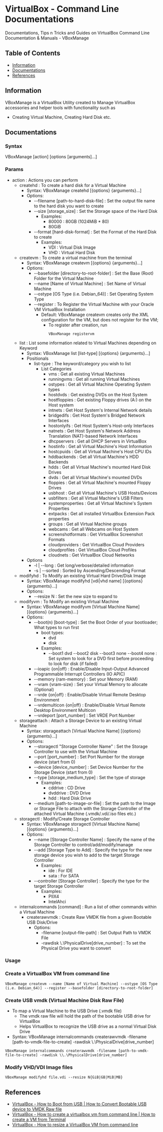 # VirtualBox - Command Line Documentations

Documentations, Tips n Tricks and Guides on VirtualBox Command Line Documentation & Manuals - VBoxManage

## Table of Contents
- [Information](#information)
- [Documentations](#documentations)
- [References](#references)

## Information

VBoxManage is a VirtualBox Utility created to Manage VirtualBox accessories and helper tools with functionality such as 
+ Creating Virtual Machine, Creating Hard Disk etc.

## Documentations

### Syntax

VBoxManage [action] [options [arguments]...]

### Params

- action : Actions you can perform
	- createhd : To create a hard disk for a Virtual Machine
		- Syntax: VBoxManage createhd [{options} {arguments}...]
		- Options:
			+ --filename [path-to-hard-disk-file] : Set the output file name to the hard disk you want to create
			+ --size [storage_size] : Set the Storage space of the Hard Disk
				- Examples:
					+ 80000 : 80GB (1024MiB * 80)
					+ 80GiB
			+ --format [hard-disk-format] : Set the Format of the Hard Disk to create
				- Examples:
					+ VDI : Virtual Disk Image
					+ VHD : Virtual Hard Disk
	- createvm : To create a virtual machine from the terminal
		- Syntax: VBoxManage createvm [{options} {arguments}...]
		- Options:
			+ --basefolder [directory-to-root-folder] : Set the Base (Root) Folder for the Virtual Machine
			+ --name [Name of Virtual Machine] : Set Name of Virtual Machine
			+ --ostype [OS Type (i.e. Debian_64)] : Set Operating System Type
			+ --register : To Register the Virtual Machine with your Oracle VM VirtualBox Installation 
				- Default: VBoxManage createvm creates only the XML configuration for the VM, but does not register for the VM; 
					- To register after creation, run
						```console
						VBoxManage registervm
						```
	- list : List some information related to Virtual Machines depending on Keyword
		- Syntax: VBoxManage list [list-type] [{options} {arguments}...]
		- Positionals
			- list-type : The keyword/category you wish to list
				- List Categories
					+ vms : Get all existing Virtual Machines
					+ runningvms : Get all running Virtual Machines
					+ ostypes : Get all Virtual Machine Operating System types
					+ hostdvds : Get existing DVDs on the Host System
					+ hostfloppies : Get existing Floppy drives (A:) on the Host system
					+ intnets : Get Host System's Internal Network details
					+ bridgedifs : Get Host System's Bridged Network Interfaces
					+ hostonlyifs : Get Host System's Host-only Interfaces
					+ natnets : Get Host System's Network Address Translation (NAT)-based Network Interfaces
					+ dhcpservers : Get all DHCP Servers in VirtualBox
					+ hostinfo : Get all Virtual Machine's Host Information
					+ hostcpuids : Get all Virtual Machine's Host CPU IDs
					+ hddbackends : Get all Virtual Machine's HDD Backends
					+ hdds : Get all Virtual Machine's mounted Hard Disk Drives
					+ dvds : Get all Virtual Machine's mounted DVDs
					+ floppies : Get all Virtual Machine's mounted Floppy Drives
					+ usbhost : Get all Virtual Machine's USB Hosts/Devices
					+ usbfilters : Get all Virtual Machine's USB Filters
					+ systemproperties : Get all Virtual Machine's System Properties
					+ extpacks : Get all installed VirtualBox Extension Pack properties
					+ groups : Get all Virtual Machine groups
					+ webcams : Get all Webcams on Host System
					+ screenshotformats : Get VirtualBox Screenshot Formats
					+ cloudproviders : Get VirtualBox Cloud Providers
					+ cloudprofiles : Get VirtualBox Cloud Profiles
					+ cloudnets : Get VirtualBox Cloud Networks
		- Options
			+ -l | --long : Get long/verbose/detailed information
			+ -s | --sorted : Sorted by Ascending/Descending Format
	- modifyhd : To Modify an existing Virtual Hard Drive/Disk Image
		- Syntax: VBoxManage modifyhd [vdi|vhd name] [{options} {arguments}...]
		- Options:
			+ --resize N : Set the new size to expand to
	- modifyvm : To Modify an existing Virtual Machine
		- Syntax: VBoxManage modifyvm [Virtual Machine Name] [{options} {arguments}...]
		- Options: 
			+ --boot(n) [boot-type] : Set the Boot Order of your bootloader; What types to run first
				- boot types:
					+ dvd
					+ disk
				- Examples:
					+ --boot1 dvd --boot2 disk --boot3 none --boot4 none : Set system to look for a DVD first before proceeding to look for disk (if failed)
			+ --ioapic {on|off} : Enable/Disable Input-Output Advanced Programmable Interrupt Controllers (IO APIC)
			+ --memory {ram-memory} : Set your Memory (RAM)
			+ --vram {vram-size} : Set your Virtual Memory to allocate (Optional)	
			+ --vrde {on|off} : Enable/Disable Virtual Remote Desktop Environment
			+ --vrdemulticon {on|off} : Enable/Disable Virtual Remote Desktop Environment Multicon 
			+ --vrdeport [port_number] : Set VRDE Port Number
	- storageattach : Attach a Storage Device to an existing Virtual Machine
		- Syntax: storageattach [Virtual Machine Name] [{options} {arguments}...]
		- Options:
			+ --storagectl "Storage Controller Name" : Set the Storage Controller to use with the Virtual Machine
			+ --port [port_number] : Set Port Number for the storage device (start from 0)
			+ --device [device_number] : Set Device Number for the Storage Device (start from 0)
			+ --type [storage_medium_type] : Set the type of storage 
				- Examples:
					+ cddrive : CD Drive
					+ dvddrive : DVD Drive
					+ hdd : Hard Disk Drive
			+ --medium [path-to-image-or-file] : Set the path to the Image or Storage File to attach with the Storage Controller of the attached Virtual Machine (.vmdk/.vdi/.iso files etc.)
	- storagectl : Modify/Create Storage Controller
		- Syntax: VBoxManage storagectl [Virtual Machine Name] [{options} {arguments}...]
		- Options:
			+ --name [Storage Controller Name] : Specify the name of the Storage Controller to control/add/modify/manage
			+ --add [Storage Type to Add] : Specify the type for the new storage device you wish to add to the target Storage Controller
				- Examples:
					+ ide : For IDE
					+ sata : For SATA 
			+ --controller [Storage Controller] : Specify the type for the target Storage Controller
				- Examples:
					+ PIIX4
					+ IntelAhci
	- internalcommands [command] : Run a list of other commands within a Virtual Machine
		- createrawvmdk : Create Raw VMDK file from a given Bootable USB Disk/Drive
			- Options:
				+ -filename [output-file-path] : Set Output Path to VMDK File 
				+ -rawdisk \\.\PhysicalDrive[drive_number] : To set the Physical Drive you want to convert

### Usage

### Create a VirtualBox VM from command line

```console
VBoxManage createvm --name [Name of Virtual Machine] --ostype [OS Type (i.e. Debian_64)] --register --basefolder [directory-to-root-folder]
```

### Create USB vmdk (Virtual Machine Disk Raw File)
- To map a Virtual Machine to the USB Drive (.vmdk file)
	- The vmdk raw file will hold the path of the bootable USB drive for VirtualBox
	- Helps VirtualBox to recognize the USB drive as a normal Virtual Disk Drive
- Syntax: VBoxManage internalcommands createrawvmdk -filename [path-to-vmdk-file-to-create] -rawdisk \\.\PhysicalDrive[drive_number]

```console
VBoxManage internalcommands createrawvmdk -filename [path-to-vmdk-file-to-create] -rawdisk \\.\PhysicalDrive[drive_number]
```

### Modify VHD/VDI Image files

```console
VBoxManage modifyhd file.vdi --resize N{GiB|GB|MiB|MB}
```

## References
+ [VirtualBox - How to Boot from USB | How to Convert Bootable USB device to VMDK Raw file](https://www.how2shout.com/how-to/virtualbox-virtual-machine-boot-usb.html)
+ [VirtualBox - How to create a virtualbox vm from command line | How to create a VM from Terminal](https://andreafortuna.org/2019/10/24/how-to-create-a-virtualbox-vm-from-command-line/)
+ [VirtualBox - How to resize a VirtualBox VM from command line](https://www.techrepublic.com/article/how-to-resize-a-virtualbox-vm-from-the-command-line/)


